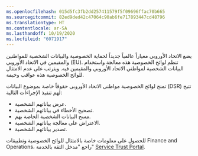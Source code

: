 ```yaml
---
ms.openlocfilehash: 015d5fc3fb2dd257411579f5f09696ffac70b665
ms.sourcegitcommit: 82ed9ded42c47064c90ab6fe717893447cd48796
ms.translationtype: HT
ms.contentlocale: ar-SA
ms.lasthandoff: 10/19/2020
ms.locfileid: "6071917"
---
```

يضع الاتحاد الأوروبي معياراً عالمياً جديداً لحماية الخصوصية والبيانات الشخصية للمواطنين والمقيمين في الاتحاد الأوروبي (EU). تنظم لوائح الخصوصية هذه معالجة واستخدام البيانات الشخصية لمواطني الاتحاد الأوروبي والمقيمين فيه. ويترتب على عدم الامتثال للوائح الخصوصية هذه عواقب وخيمة.

تمنح لوائح الخصوصية مواطني الاتحاد الأوروبي حقوقاً خاصة بموضوع البيانات (DSR) تتيح لهم تنفيذ الإجراءات التالية:

- عرض بياناتهم الشخصية.
- تصحيح الأخطاء في بياناتهم الشخصية.
- مسح البيانات الشخصية الخاصة بهم.
- الاعتراض على معالجة بياناتهم الشخصية.
- تصدير بياناتهم الشخصية.


للحصول على معلومات خاصة بالامتثال للوائح الخصوصية وتطبيقات Finance and Operations، راجع "مدخل الثقة بالخدمة" [Service Trust Portal]( https://servicetrust.microsoft.com/ViewPage/GDPRGetStarted/?azure-portal=true).
